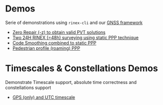 Demos
=====

Serie of demonstrations using `rinex-cli` and our [GNSS framework](https://github.com/rtk-rs)

- [Zero Repair (-z) to obtain valid PVT solutions](./ZERO_REPAIR_PPP.md)
- [Two 24H RINEX (=48h) surveying using static PPP technique](./STATIC_PPP_48H.md)
- [Code Smoothing combined to static PPP](./PPP_CODE_SMOOTHING.md)
- [Pedestrian profile (roaming) PPP](./PPP_ROAMING_PEDESTRIAN.md)

Timescales & Constellations Demos
=================================

Demonstrate Timescale support, absolute time correctness and constellations support

- [GPS (only) and UTC timescale](./GPS_ONLY_UTC.md)

